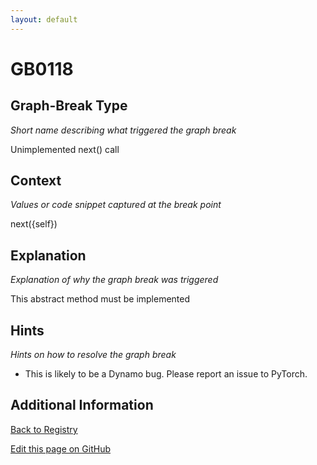```yaml
---
layout: default
---
```

# GB0118

## Graph-Break Type
*Short name describing what triggered the graph break*

Unimplemented next() call

## Context
*Values or code snippet captured at the break point*

next({self})

## Explanation
*Explanation of why the graph break was triggered*

This abstract method must be implemented

## Hints
*Hints on how to resolve the graph break*

- This is likely to be a Dynamo bug. Please report an issue to PyTorch.


## Additional Information

<!-- ADDITIONAL INFORMATION START - Add custom information below this line -->

<!-- ADDITIONAL INFORMATION END -->

[Back to Registry](../index.html)

[Edit this page on GitHub](https://github.com/pytorch-labs/compile-graph-break-site/edit/main/docs/gb/gb0118.md)
